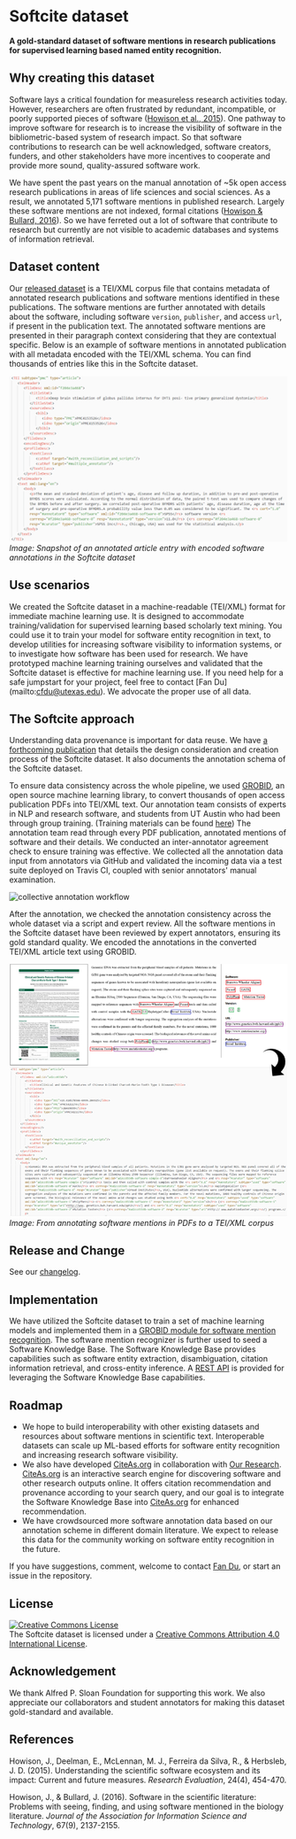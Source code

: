 # Softcite dataset

**A gold-standard dataset of software mentions in research publications for supervised learning based named entity recognition.**


## Why creating this dataset
Software lays a critical foundation for measureless research activities today. However, researchers are often frustrated by redundant, incompatible, or poorly supported pieces of software ([Howison et al., 2015](https://academic.oup.com/rev/article/24/4/454/1518466)). One pathway to improve software for research is to increase the visibility of software in the bibliometric-based system of research impact. So that software contributions to research can be well acknowledged, software creators, funders, and other stakeholders have more incentives to cooperate and provide more sound, quality-assured software work.

We have spent the past years on the manual annotation of ~5k open access research publications in areas of life sciences and social sciences. As a result, we annotated 5,171 software mentions in published research. Largely these software mentions are not indexed, formal citations ([Howison & Bullard, 2016](https://asistdl.onlinelibrary.wiley.com/doi/pdf/10.1002/asi.23538?casa_token=2HjchVhidz8AAAAA:kHyNwZA_kwysafi_7_H3HtcBCAhAgqG96LB9z0_iNtv1lviA7Xo1riWv59IEx-_8hLGVq2SU_iMkGg)). So we have ferreted out a lot of software that contribute to research but currently are not visible to academic databases and systems of information retrieval.


## Dataset content
Our [released dataset](https://raw.githubusercontent.com/howisonlab/softcite-dataset/master/data/corpus/softcite_corpus-full.tei.xml) is a TEI/XML corpus file that contains metadata of annotated research publications and software mentions identified in these publications. The software mentions are further annotated with details about the software, including software `version`, `publisher`, and access `url`, if present in the publication text. The annotated software mentions are presented in their paragraph context considering that they are contextual specific. Below is an example of software mentions in annotated publication with all metadata encoded with the TEI/XML schema. You can find thousands of entries like this in the Softcite dataset.

![snapshot of an annotated article entry with encoded software annotations in the Softcite dataset](https://raw.githubusercontent.com/howisonlab/softcite-dataset/master/docs/images/tei_entry_ex.png)
_Image: Snapshot of an annotated article entry with encoded software annotations in the Softcite dataset_


## Use scenarios
We created the Softcite dataset in a machine-readable (TEI/XML) format for immediate machine learning use. It is designed to accommodate training/validation for supervised learning based scholarly text mining. You could use it to train your model for software entity recognition in text, to develop utilities for increasing software visibility to information systems, or to investigate how software has been used for research. We have prototyped machine learning training ourselves and validated that the Softcite dataset is effective for machine learning use. If you need help for a safe jumpstart for your project, feel free to contact [Fan Du] (mailto:cfdu@utexas.edu). We advocate the proper use of all data.


## The Softcite approach
Understanding data provenance is important for data reuse. We have [a forthcoming publication](https://github.com/howisonlab/softcite-dataset/raw/master/docs/papers/Softcite_Dataset_Description_RC.pdf) that details the design consideration and creation process of the Softcite dataset. It also documents the annotation schema of the Softcite dataset.

To ensure data consistency across the whole pipeline, we used [GROBID](https://github.com/kermitt2/grobid), an open source machine learning library, to convert thousands of open access publication PDFs into TEI/XML text. Our annotation team consists of experts in NLP and research software, and students from UT Austin who had been through group training. (Training materials can be found [here](https://howisonlab.github.io/softcite-dataset/)) The annotation team read through every PDF publication, annotated mentions of software and their details. We conducted an inter-annotator agreement check to ensure training was effective. We collected all the annotation data input from annotators via GitHub and validated the incoming data via a test suite deployed on Travis CI, coupled with senior annotators' manual examination.

![collective annotation workflow]()

After the annotation, we checked the annotation consistency across the whole dataset via a script and expert review. All the software mentions in the Softcite dataset have been reviewed by expert annotators, ensuring its gold standard quality. We encoded the annotations in the converted TEI/XML article text using GROBID.

![from annotated PDFs to TEI/XML corpus](https://raw.githubusercontent.com/howisonlab/softcite-dataset/master/docs/images/pdf-tei-annotated-example.png)
_Image: From annotating software mentions in PDFs to a TEI/XML corpus_


## Release and Change
See our [changelog](https://raw.githubusercontent.com/howisonlab/softcite-dataset/master/CHANGELOG.md).


## Implementation
We have utilized the Softcite dataset to train a set of machine learning models and implemented them in a [GROBID module for software mention recognition](https://github.com/ourresearch/software-mentions). The software mention recognizer is further used to seed a Software Knowledge Base. The Software Knowledge Base provides capabilities such as software entity extraction, disambiguation, citation information retrieval, and cross-entity inference. A [REST API](https://github.com/kermitt2/softcite-api) is provided for leveraging the Software Knowledge Base capabilities.


## Roadmap
* We hope to build interoperability with other existing datasets and resources about software mentions in scientific text. Interoperable datasets can scale up ML-based efforts for software entity recognition and increasing research software visibility.
* We also have developed [CiteAs.org](http://citeas.org/) in collaboration with [Our Research](https://our-research.org/). [CiteAs.org](http://citeas.org/) is an interactive search engine for discovering software and other research outputs online. It offers citation recommendation and provenance according to your search query, and our goal is to integrate the Software Knowledge Base into [CiteAs.org](http://citeas.org/) for enhanced recommendation.
* We have crowdsourced more software annotation data based on our annotation scheme in different domain literature. We expect to release this data for the community working on software entity recognition in the future.

If you have suggestions, comment, welcome to contact [Fan Du](mailto:cfdu@utexas.edu), or start an issue in the repository.


## License
<a rel="license" href="http://creativecommons.org/licenses/by/4.0/"><img alt="Creative Commons License" style="border-width:0" src="https://i.creativecommons.org/l/by/4.0/88x31.png" /></a><br />The Softcite dataset is licensed under a <a rel="license" href="http://creativecommons.org/licenses/by/4.0/">Creative Commons Attribution 4.0 International License</a>.


## Acknowledgement
We thank Alfred P. Sloan Foundation for supporting this work. We also appreciate our collaborators and student annotators for making this dataset gold-standard and available.


## References
Howison, J., Deelman, E., McLennan, M. J., Ferreira da Silva, R., & Herbsleb, J. D. (2015). Understanding the scientific software ecosystem and its impact: Current and future measures. _Research Evaluation_, 24(4), 454-470.

Howison, J., & Bullard, J. (2016). Software in the scientific literature: Problems with seeing, finding, and using software mentioned in the biology literature. _Journal of the Association for Information Science and Technology_, 67(9), 2137-2155.
